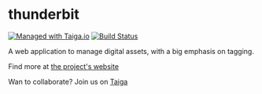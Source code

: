 # thunderbit

[![Managed with Taiga.io](https://taiga.io/media/support/attachments/article-22/banner-gh.png)](https://tree.taiga.io/project/greenled-thunderbit-1/ "Managed with Taiga.io") [![Build Status](https://travis-ci.org/thunderbit/thunderbit.svg?branch=master)](https://travis-ci.org/thunderbit/thunderbit)

A web application to manage digital assets, with a big emphasis on tagging.

Find more at [the project's website](http://thunderbit.github.io/thunderbit/)

Wan to collaborate? Join us on [Taiga](https://tree.taiga.io/project/greenled-thunderbit-1/)
